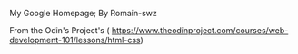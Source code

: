 My Google Homepage; By Romain-swz

From the Odin's Project's ( https://www.theodinproject.com/courses/web-development-101/lessons/html-css)